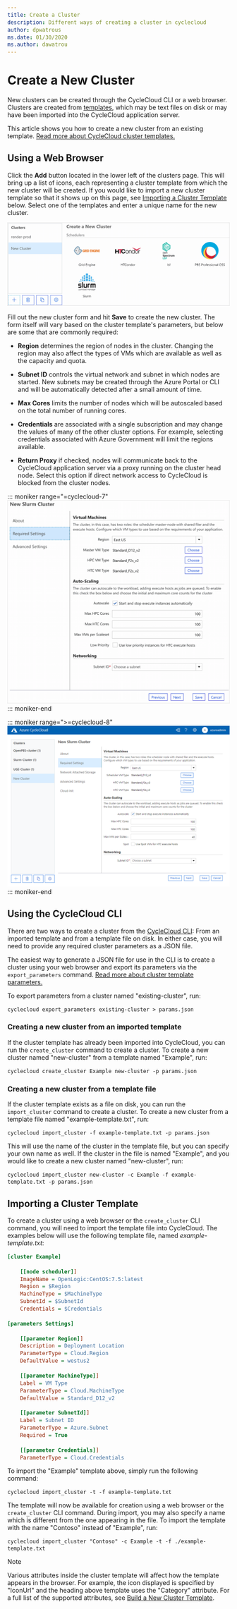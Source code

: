 ```yaml
---
title: Create a Cluster
description: Different ways of creating a cluster in cyclecloud
author: dpwatrous
ms.date: 01/30/2020
ms.author: dawatrou
---
```


# Create a New Cluster

New clusters can be created through the CycleCloud CLI or a web browser. Clusters are created from [templates](../cluster-references/cluster-template-reference.md), which may be text files on disk or may have been imported into the CycleCloud application server.

This article shows you how to create a new cluster from an existing template. [Read more about CycleCloud cluster templates.](../how-to/cluster-templates.md)

## Using a Web Browser

Click the **Add** button located in the lower left of the clusters page. This will bring up a list of icons, each representing a cluster template from which the new cluster will be created. If you would like to import a new cluster template so that it shows up on this page, see [Importing a Cluster Template](#importing-a-cluster-template) below. Select one of the templates and enter a unique name for the new cluster.

![CycleCloud Create New Cluster Screen](../images/create-cluster-selection.png)

Fill out the new cluster form and hit **Save** to create the new cluster. The form itself will vary based on the cluster template's parameters, but below are some that are commonly required:

- **Region** determines the region of nodes in the cluster. Changing the region may also affect the types of VMs which are available as well as the capacity and quota.

- **Subnet ID** controls the virtual network and subnet in which nodes are started. New subnets may be created through the Azure Portal or CLI and will be automatically detected after a small amount of time.

- **Max Cores** limits the number of nodes which will be autoscaled based on the total number of running cores.

- **Credentials** are associated with a single subscription and may change the values of many of the other cluster options. For example, selecting credentials associated with Azure Government will limit the regions available.

- **Return Proxy** if checked, nodes will communicate back to the CycleCloud application server via a proxy running on the cluster head node. Select this option if direct network access to CycleCloud is blocked from the cluster nodes.

::: moniker range="=cyclecloud-7"
![CycleCloud New Cluster Form](../images_7x/create-cluster-form.png)
::: moniker-end

::: moniker range=">=cyclecloud-8"
![CycleCloud New Cluster Form](../images_8x/create-cluster-form.png)
::: moniker-end

## Using the CycleCloud CLI

There are two ways to create a cluster from the [CycleCloud CLI](../cli.md): From an imported template and from a template file on disk. In either case, you will need to provide any required cluster parameters as a JSON file.

The easiest way to generate a JSON file for use in the CLI is to create a cluster using your web browser and export its parameters via the `export_parameters` command. [Read more about cluster template parameters.](../how-to/cluster-templates.md#cluster-template-parameters)

To export parameters from a cluster named "existing-cluster", run:

``` CLI
cyclecloud export_parameters existing-cluster > params.json
```

### Creating a new cluster from an imported template

If the cluster template has already been imported into CycleCloud, you can run the `create_cluster` command to create a cluster. To create a new cluster named "new-cluster" from a template named "Example", run:

``` CLI
cyclecloud create_cluster Example new-cluster -p params.json
```

### Creating a new cluster from a template file

If the cluster template exists as a file on disk, you can run the `import_cluster` command to create a cluster. To create a new cluster from a template file named "example-template.txt", run:

``` CLI
cyclecloud import_cluster -f example-template.txt -p params.json
```

This will use the name of the cluster in the template file, but you can specify your own name as well. If the cluster in the file is named "Example", and you would like to create a new cluster named "new-cluster", run:

``` CLI
cyclecloud import_cluster new-cluster -c Example -f example-template.txt -p params.json
```

## Importing a Cluster Template

To create a cluster using a web browser or the `create_cluster` CLI command, you will need to import the template file into CycleCloud. The examples below will use the following template file, named *example-template.txt*:

``` ini
[cluster Example]

    [[node scheduler]]
    ImageName = OpenLogic:CentOS:7.5:latest
    Region = $Region
    MachineType = $MachineType
    SubnetId = $SubnetId
    Credentials = $Credentials

[parameters Settings]

    [[parameter Region]]
    Description = Deployment Location
    ParameterType = Cloud.Region
    DefaultValue = westus2

    [[parameter MachineType]]
    Label = VM Type
    ParameterType = Cloud.MachineType
    DefaultValue = Standard_D12_v2

    [[parameter SubnetId]]
    Label = Subnet ID
    ParameterType = Azure.Subnet
    Required = True

    [[parameter Credentials]]
    ParameterType = Cloud.Credentials
```

To import the "Example" template above, simply run the following command:

``` CLI
cyclecloud import_cluster -t -f example-template.txt
```

The template will now be available for creation using a web browser or the `create_cluster` CLI command. During import, you may also specify a name which is different from the one appearing in the file. To import the template with the name "Contoso" instead of "Example", run:

``` CLI
cyclecloud import_cluster "Contoso" -c Example -t -f ./example-template.txt
```

> [!NOTE]
> Various attributes inside the cluster template will affect how the template appears in the browser. For example, the icon displayed is specified by "IconUrl" and the heading above template uses the "Category" attribute. For a full list of the supported attributes, see [Build a New Cluster Template](~/cluster-references/cluster-reference.md).
